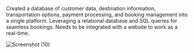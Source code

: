 Created a database of customer data, destination information, transportation options, payment processing, and booking management into a single platform. 
Leveraging a relational database and SQL queries for seamless bookings. Needs to be integrated with a website to work as a real-time.

![Screenshot (10)](https://github.com/user-attachments/assets/dd9bf6c7-f9d0-4d8c-b41b-c46d48cc67f8)
